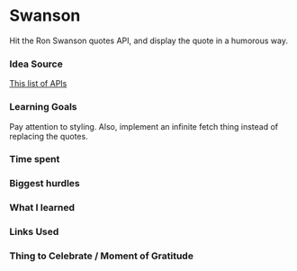 # Swanson

Hit the Ron Swanson quotes API, and display the quote in a humorous way.

### Idea Source

[This list of APIs](https://github.com/public-apis/public-apis)

### Learning Goals

Pay attention to styling. Also, implement an infinite fetch thing instead of replacing the quotes.

### Time spent

### Biggest hurdles

### What I learned

### Links Used

### Thing to Celebrate / Moment of Gratitude
